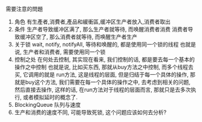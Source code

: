 需要注意的問題
1. 角色
   有生產者,消費者,產品和緩衝區,缓冲区生产者放入,消费者取出
2. 条件
   生产者导致缓冲区满了, 那么生产者就等待, 而唤醒消费者消费
   消费者导致缓冲区空了, 那么消费者就等待, 而唤醒生产者生产
3. 关于锁
   wait, notify, notifyAll, 等待和唤醒的, 都是使用同一个锁的线程
   也就是说, 生产者和消费者, 需要使用同一个锁
4. 控制之处
   在何处去控制, 其实现在看来, 我们控制的话, 都是要去每一个基本的操作之中控制
   也就是说, 比如买东西, 那就从buy方法之中控制, 而多个线程去买, 它调用的就是
   run方法, 这是线程的层面, 但是归结于每一个具体的操作, 那就是buy这个方法,
   我们需要在每一个具体的操作之中, 去考虑到相关的问题, 然后直接去操作, 这样的话,
   在run方法对于线程的层面而言, 那就只是去多次执行, 或者模拟延时的概念了.
5. BlockingQueue
   队列与速度
6. 生产和消费的速度不同, 可能导致死锁, 这个问题应该如何去分析?
